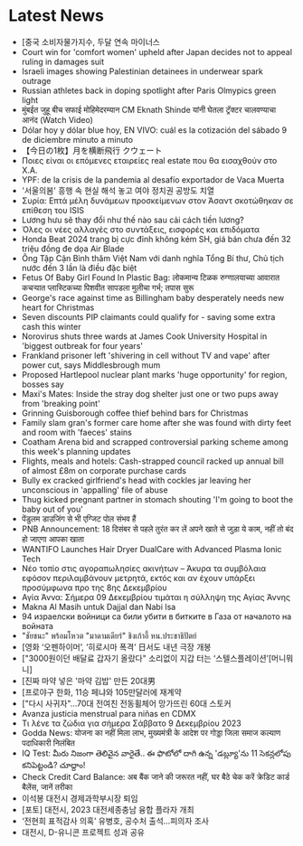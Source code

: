 # Latest News
-  [중국 소비자물가지수, 두달 연속 마이너스
-  Court win for 'comfort women' upheld after Japan decides not to appeal ruling in damages suit
-  Israeli images showing Palestinian detainees in underwear spark outrage
-  Russian athletes back in doping spotlight after Paris Olmypics green light
-  मुंबईत जुहू बीच सफाई मोहिमेदरम्यान CM Eknath Shinde यांनी घेतला ट्रॅक्टर चालवण्याचा आनंद (Watch Video)
-  Dólar hoy y dólar blue hoy, EN VIVO: cuál es la cotización del sábado 9 de diciembre minuto a minuto
-  【今日の1枚】月を横断飛行 クウェート
-  Ποιες είναι οι επόμενες εταιρείες real estate που θα εισαχθούν στο Χ.Α.
-  YPF: de la crisis de la pandemia al desafío exportador de Vaca Muerta
-  '서울의봄' 흥행 속 현실 해석 놓고 여야 정치권 공방도 치열
-  Συρία: Επτά μέλη δυνάμεων προσκείμενων στον Άσαντ σκοτώθηκαν σε επίθεση του ISIS
-  Lương hưu sẽ thay đổi như thế nào sau cải cách tiền lương?
-  Όλες οι νέες αλλαγές στο συντάξεις, εισφορές και επιδόματα
-  Honda Beat 2024 trang bị cực đỉnh không kém SH, giá bán chưa đến 32 triệu đồng đe dọa Air Blade
-  Ông Tập Cận Bình thăm Việt Nam với danh nghĩa Tổng Bí thư, Chủ tịch nước đến 3 lần là điều đặc biệt
-  Fetus Of Baby Girl Found In Plastic Bag: लोकमान्य टिळक रुग्णालयाच्या आवारात कचऱ्यात प्लास्टिकच्या पिशवीत सापडला मुलीचा गर्भ; तपास सुरू
-  George's race against time as Billingham baby desperately needs new heart for Christmas
-  Seven discounts PIP claimants could qualify for - saving some extra cash this winter
-  Norovirus shuts three wards at James Cook University Hospital in 'biggest outbreak for four years'
-  Frankland prisoner left 'shivering in cell without TV and vape' after power cut, says Middlesbrough mum
-  Proposed Hartlepool nuclear plant marks 'huge opportunity' for region, bosses say
-  Maxi's Mates: Inside the stray dog shelter just one or two pups away from 'breaking point'
-  Grinning Guisborough coffee thief behind bars for Christmas
-  Family slam gran's former care home after she was found with dirty feet and room with 'faeces' stains
-  Coatham Arena bid and scrapped controversial parking scheme among this week's planning updates
-  Flights, meals and hotels: Cash-strapped council racked up annual bill of almost £8m on corporate purchase cards
-  Bully ex cracked girlfriend's head with cockles jar leaving her unconscious in 'appalling' file of abuse
-  Thug kicked pregnant partner in stomach shouting 'I'm going to boot the baby out of you'
-  पेंडुलम डाउजिंग से भी एग्जिट पोल संभव हैं
-  PNB Announcement: 18 दिसंबर से पहले तुरंत कर लें अपने खाते से जुड़ा ये काम, नहीं तो बंद हो जाएगा आपका खाता
-  WANTIFO Launches Hair Dryer DualCare with Advanced Plasma Ionic Tech
-  Νέο τοπίο στις αγοραπωλησίες ακινήτων – Άκυρα τα συμβόλαια εφόσον περιλαμβάνουν μετρητά, εκτός και αν έχουν υπάρξει προσύμφωνα προ της 8ης Δεκεμβρίου
-  Αγία Άννα: Σήμερα 09 Δεκεμβρίου τιμάται η σύλληψη της Αγίας Άννης
-  Makna Al Masih untuk Dajjal dan Nabi Isa
-  94 израелски войници са били убити в битките в Газа от началото на войната
-  "ชัยชนะ" พร้อมโหวต "มาดามเดียร์" ชิงเก้าอี้ หน.ประชาธิปัตย์
-  [영화 ‘오펜하이머’, ‘히로시마 폭격’ 日서도 내년 극장 개봉
-  ["3000원이던 배달료 갑자기 올랐다" 소리없이 지갑 터는 ‘스텔스플레이션’[머니뭐니]
-  [진짜 마약 넣은 '마약 김밥' 만든 20대男
-  [프로야구 한화, 11승 페냐와 105만달러에 재계약
-  ["다시 사귀자"…70대 전여친 전동휠체어 망가뜨린 60대 스토커
-  Avanza justicia menstrual para niñas en CDMX
-  Τι λένε τα ζώδια για σήμερα Σάββατο 9 Δεκεμβρίου 2023
-  Godda News: योजना का नहीं मिला लाभ, मुख्यमंत्री के आदेश पर गोड्डा जिला समाज कल्याण पदाधिकारी निलंबित
-  IQ Test: మీరు నిజంగా తెలివైన వారైతే.. ఈ ఫొటోలో దాగి ఉన్న 'డబ్ల్యూ'ను 11 సెకన్లలోపు కనిపెట్టండి? చూద్దాం!
-  Check Credit Card Balance: अब बैंक जाने की जरूरत नहीं, घर बैठे चेक करें क्रेडिट कार्ड बैलेंस, जानें तरीका
-  이석봉 대전시 경제과학부시장 퇴임
-  [포토] 대전시, 2023 대전세종충남 융합 플라자 개최
-  ‘전현희 표적감사 의혹’ 유병호, 공수처 출석…피의자 조사
-  대전시, D-유니콘 프로젝트 성과 공유
